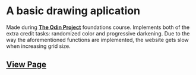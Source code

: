 # A basic drawing aplication

Made during [**The Odin Project**](https://www.theodinproject.com) foundations course.
Implements both of the extra credit tasks: randomized color and progressive darkening.
Due to the way the aforementioned functions are implemented, the website gets slow when increasing grid size.

## [View Page](https://num-lk.github.io/sketch-a-div/)